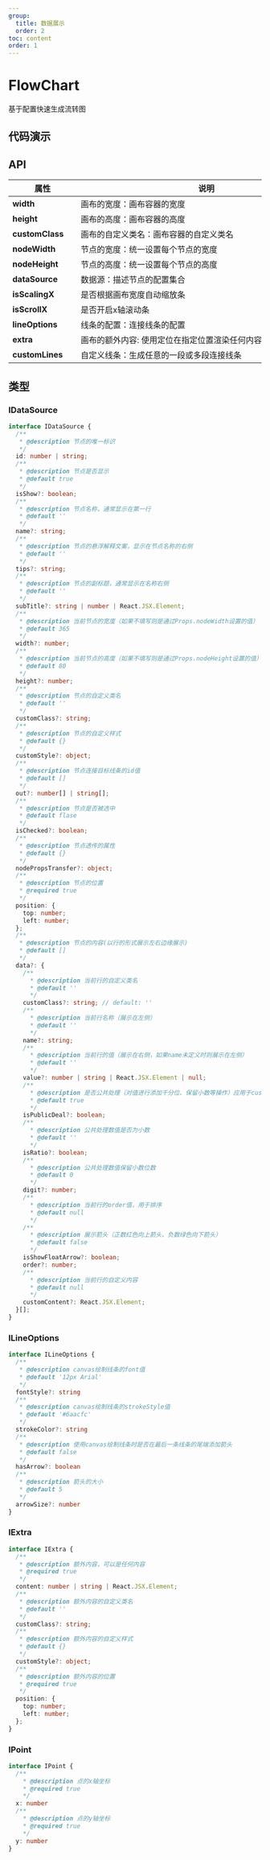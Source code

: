 ```yaml
---
group:
  title: 数据展示
  order: 2
toc: content
order: 1
---
```


# FlowChart

基于配置快速生成流转图

## 代码演示

<code src="./demo/FlowChart/Default.tsx"></code>

<code src="./demo/FlowChart/MultipleValues.tsx"></code>

<code src="./demo/FlowChart/CustomStyle.tsx"></code>

<code src="./demo/FlowChart/LineStyle.tsx"></code>

<code src="./demo/FlowChart/Interaction.tsx"></code>

<code src="./demo/FlowChart/Extra.tsx"></code>

<code src="./demo/FlowChart/CustomLines.tsx"></code>

<code src="./demo/FlowChart/AuroScalingX.tsx"></code>

## API

| 属性 | 说明 | 类型 | 默认值 |
| - | --- | --------- | -------- |
| <div style="width: 120px">**width**</div> | <div style="width: 500px">画布的宽度：画布容器的宽度</div>| <div style="width: 200px">`number`</div> | <div style="width: 100px">`*`</div> |
| **height** | 画布的高度：画布容器的高度 | `number` | `*` |
| **customClass** | 画布的自定义类名：画布容器的自定义类名 | `string` | `''` |
| **nodeWidth** | 节点的宽度：统一设置每个节点的宽度 | `number` | `365` |
| **nodeHeight** | 节点的高度：统一设置每个节点的高度 | `number` | `85` |
| **dataSource** | 数据源：描述节点的配置集合 | `IDataSource[]` | `[]` |
| **isScalingX** | 是否根据画布宽度自动缩放条| `boolean` | `false` |
| **isScrollX** | 是否开启x轴滚动条| `boolean` | `false` |
| **lineOptions** | 线条的配置：连接线条的配置 | `ILineOptions` | `{}` |
| **extra** | 画布的额外内容: 使用定位在指定位置渲染任何内容 | `IExtra[]` | `[]` |
| **customLines** | 自定义线条：生成任意的一段或多段连接线条| `IPoint[][]` | `[]` |

## 类型

### IDataSource

```typescript
interface IDataSource {
  /**
   * @description 节点的唯一标识
   */
  id: number | string;
  /**
   * @description 节点是否显示
   * @default true
   */
  isShow?: boolean;
  /**
   * @description 节点名称，通常显示在第一行
   * @default ''
   */
  name?: string;
  /**
   * @description 节点的悬浮解释文案，显示在节点名称的右侧
   * @default ''
   */
  tips?: string;
  /**
   * @description 节点的副标题，通常显示在名称右侧
   * @default ''
   */
  subTitle?: string | number | React.JSX.Element;
  /**
   * @description 当前节点的宽度（如果不填写则是通过Props.nodeWidth设置的值）
   * @default 365
   */
  width?: number;
  /**
   * @description 当前节点的高度（如果不填写则是通过Props.nodeHeight设置的值）
   * @default 80
   */
  height?: number;
  /**
   * @description 节点的自定义类名
   * @default ''
   */
  customClass?: string;
  /**
   * @description 节点的自定义样式
   * @default {}
   */
  customStyle?: object;
  /**
   * @description 节点连接目标线条的id值
   * @default []
   */
  out?: number[] | string[];
  /**
   * @description 节点是否被选中
   * @default flase
   */
  isChecked?: boolean;
  /**
   * @description 节点透传的属性
   * @default {}
   */
  nodePropsTransfer?: object;
  /**
   * @description 节点的位置
   * @required true
   */
  position: {
    top: number;
    left: number;
  };
  /**
   * @description 节点的内容(以行的形式展示左右边缘展示)
   * @default []
   */ 
  data?: {
    /**
      * @description 当前行的自定义类名
      * @default ''
      */ 
    customClass?: string; // default: ''
    /**
      * @description 当前行名称（展示在左侧）
      * @default ''
      */
    name?: string;
    /**
      * @description 当前行的值（展示在右侧，如果name未定义时则展示在左侧）
      * @default ''
      */
    value?: number | string | React.JSX.Element | null;
    /**
      * @description 是否公共处理（对值进行添加千分位、保留小数等操作）应用于customContent不存在的情况下
      * @default true
      */
    isPublicDeal?: boolean;
    /**
      * @description 公共处理数值是否为小数
      * @default ''
      */
    isRatio?: boolean;
    /**
      * @description 公共处理数值保留小数位数
      * @default 0
      */
    digit?: number;
    /**
      * @description 当前行的order值，用于排序
      * @default null
      */
    /**
      * @description 展示箭头（正数红色向上箭头、负数绿色向下箭头）
      * @default false
      */
    isShowFloatArrow?: boolean;
    order?: number;
    /**
      * @description 当前行的自定义内容
      * @default null
      */
    customContent?: React.JSX.Element;
  }[];
}

```

### ILineOptions

```typescript
interface ILineOptions {
  /**
   * @description canvas绘制线条的font值
   * @default '12px Arial'
   */
  fontStyle?: string
  /**
   * @description canvas绘制线条的strokeStyle值
   * @default '#6aacfc'
   */
  strokeColor?: string
  /**
   * @description 使用canvas绘制线条时是否在最后一条线条的尾端添加箭头
   * @default false
   */
  hasArrow?: boolean
  /**
   * @description 箭头的大小
   * @default 5
   */
  arrowSize?: number
}
```

### IExtra

```typescript
interface IExtra {
  /**
   * @description 额外内容，可以是任何内容
   * @required true
   */
  content: number | string | React.JSX.Element;
  /**
   * @description 额外内容的自定义类名
   * @default ''
   */
  customClass?: string;
  /**
   * @description 额外内容的自定义样式
   * @default {}
   */
  customStyle?: object;
  /**
   * @description 额外内容的位置
   * @required true
   */
  position: {
    top: number;
    left: number;
  };
}
```

### IPoint

```typescript
interface IPoint {
  /**
    * @description 点的x轴坐标
    * @required true
    */
  x: number
  /**
    * @description 点的y轴坐标
    * @required true
    */
  y: number
}
```
